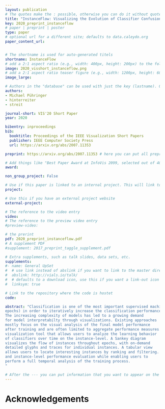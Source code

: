 ```yaml
---
layout: publication
# The quotes make the : possible, otherwise you can do it without quotes
title: "InstanceFlow: Visualizing the Evolution of Classifier Confusion on the Instance Level"
key: 2020_preprint_instanceflow
# paper | preprint | poster
type: paper
# optional url for a different site; defaults to data.caleydo.org
paper_content_url: 


# The shortname is used for auto-generated titels
shortname: InstanceFlow
# add a 2:1 aspect ratio (e.g., width: 400px, height: 200px) to the folder /assets/images/papers/
image: 2020_visshort_instanceflow.png
# add a 2:1 aspect ratio teaser figure (e.g., width: 1200px, height: 600px) to the folder /assets/images/papers/
image_large: 

# Authors in the "database" can be used with just the key (lastname). Others can be written properly.
authors:
- Michael Pühringer
- hinterreiter
- streit 

journal-short: VIS'20 Short Paper
year: 2020

bibentry: inproceedings
bib:
  booktitle: Proceedings of the IEEE Visualization Short Papers
  publisher: IEEE Computer Society Press
  url: https://arxiv.org/abs/2007.11353 

preprint: https://arxiv.org/abs/2007.11353 # here you can put all preprint links (arxiv.org, osf.io,...)

# Add things like "Best Paper Award at InfoVis 2099, selected out of 4000 submissions"
award:

non_group_project: False

# Use if this paper is linked to an internal project. This will link to the project site
project: 

# Use this if you have an external project website
external-project: 

# The reference to the video entry
video: 
# The reference to the preview video entry
#preview-video:

# the prerint
pdf: 2020_preprint_instanceflow.pdf
# A supplement PDF
#supplement: 2017_preprint_taggle_supplement.pdf

# Extra supplements, such as talk slides, data sets, etc.
supplements:
#- name: General UpSet
#  # use link instead of abslink if you want to link to the master directory
#  abslink: http://vials.io/talk/
#  # defaults to a download icon, use this if you want a link-out icon
#  linksym: true

# Link to the repository where the code is hostet
code: 

abstract: "Classification is one of the most important supervised machine learning tasks. During the training of a classification model, the training instances are fed to the model multiple times (during multiple
epochs) in order to iteratively increase the classification performance.
The increasing complexity of models has led to a growing demand
for model interpretabilty through visualizations. Existing approaches
mostly focus on the visual analysis of the final model performance
after training and are often limited to aggregate performance measures. In this paper we introduce InstanceFlow, a novel dual-view
visualization tool that allows users to analyze the learning behavior
of classifiers over time on the instance-level. A Sankey diagram
visualizes the flow of instances throughout epochs, with on-demand
detailed glyphs and traces for individual instances. A tabular view
allows users to locate interesting instances by ranking and filtering. In this way, InstanceFlow bridges the gap between class-level
and instance-level performance evaluation while enabling users to
perform a full temporal analysis of the training process.
"

# After the --- you can put information that you want to appear on the website using markdown formatting or HTML. A good example are acknowledgements, extra references, an erratum, etc.
---
```



# Acknowledgements


